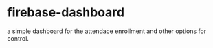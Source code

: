 # firebase-dashboard
a simple dashboard for the attendace enrollment and other options for control.
